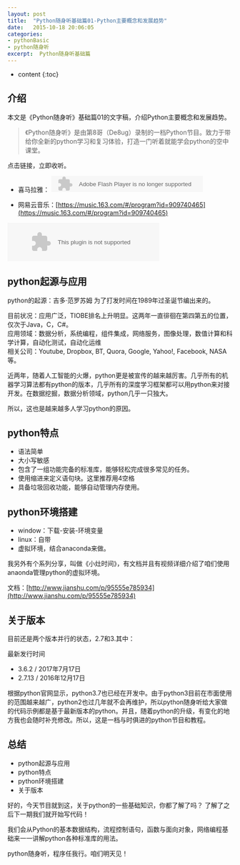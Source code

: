 ```yaml
---
layout: post
title:  "Python随身听基础篇01-Python主要概念和发展趋势"
date:   2015-10-18 20:06:05
categories:  
- pythonBasic
- python随身听
excerpt:  Python随身听基础篇
---
```


* content
 {:toc}

## 介绍

本文是《Python随身听》基础篇01的文字稿，介绍Python主要概念和发展趋势。

>《Python随身听》是由第8哥（De8ug）录制的一档Python节目。致力于带给你全新的python学习和复习体验，打造一门听着就能学会python的空中课堂。

点击链接，立即收听。

- 喜马拉雅：
<object type="application/x-shockwave-flash" id="ximalaya_player" data="http://www.ximalaya.com/swf/sound/red.swf?id=53907886" width="340" height="36"></object>

- 网易云音乐：[https://music.163.com/#/program?id=909740465](https://music.163.com/#/program?id=909740465)

<embed src="//music.163.com/style/swf/widget.swf?sid=909740465&type=3&auto=1&width=320&height=66" width="340" height="86"  allowNetworking="all">



## python起源与应用

python的起源：吉多·范罗苏姆 为了打发时间在1989年过圣诞节编出来的。  

目前状况：应用广泛，TIOBE排名上升明显。这两年一直徘徊在第四第五的位置，仅次于Java，C，C#。    
应用领域：数据分析，系统编程，组件集成，网络服务，图像处理，数值计算和科学计算，自动化测试，自动化运维    
相关公司：Youtube, Dropbox, BT, Quora, Google, Yahoo!, Facebook, NASA等。

近两年，随着人工智能的火爆，python更是被宣传的越来越厉害。几乎所有的机器学习算法都有python的版本，几乎所有的深度学习框架都可以用python来对接开发。在数据挖掘，数据分析领域，python几乎一只独大。

所以，这也是越来越多人学习python的原因。

## python特点

- 语法简单
- 大小写敏感
- 包含了一组功能完备的标准库，能够轻松完成很多常见的任务。
- 使用缩进来定义语句块。这里推荐用4空格
- 具备垃圾回收功能，能够自动管理内存使用。
          
## python环境搭建

- window：下载-安装-环境变量
- linux：自带
- 虚拟环境，结合anaconda来做。

我另外有个系列分享，叫做《小灶时间》，有文档并且有视频详细介绍了咱们使用anaonda管理python的虚拟环境。

文档：[http://www.jianshu.com/p/95555e785934](http://www.jianshu.com/p/95555e785934)    

## 关于版本

目前还是两个版本并行的状态，2.7和3.其中：

最新发行时间	    
- 3.6.2 / 2017年7月17日     
- 2.7.13 / 2016年12月17日

根据python官网显示，python3.7也已经在开发中。由于python3目前在市面使用的范围越来越广，python2也过几年就不会再维护，所以python随身听给大家做的代码示例都是基于最新版本的python。并且，随着python的升级，有变化的地方我也会随时补充修改。所以，这是一档与时俱进的python节目和教程。
                                

## 总结

- python起源与应用
- python特点
- python环境搭建
- 关于版本

好的，今天节目就到这，关于python的一些基础知识，你都了解了吗？ 了解了之后下一期我们就开始写代码！

我们会从Python的基本数据结构，流程控制语句，函数与面向对象，网络编程基础来一一讲解python各种标准库的用法。

python随身听，程序任我行。咱们明天见！


